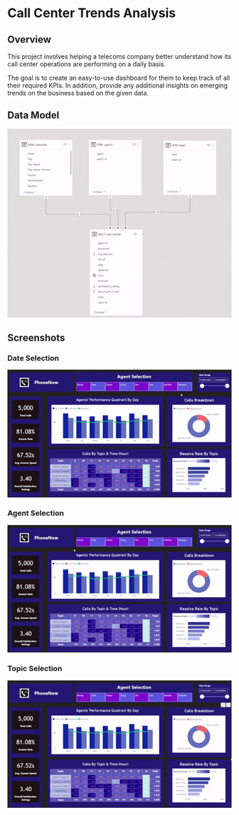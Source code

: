 # Call Center Trends Analysis

## Overview
This project involves helping a telecoms company better understand how its call center operations are performing on a daily basis. 

The goal is to create an easy-to-use dashboard for them to keep track of all their required KPIs. In addition, provide any additional insights on emerging trends on the business based on the given data.

## Data Model
<img width="620" alt="Data Model" src="https://raw.githubusercontent.com/adamyangyang/call-center-trends-analysis/main/dashboard/call-center-data-model.gif">

## Screenshots

### Date Selection
![Date Selection](https://raw.githubusercontent.com/adamyangyang/call-center-trends-analysis/main/dashboard/date-selection.gif)

### Agent Selection
![Agent Selection](https://raw.githubusercontent.com/adamyangyang/call-center-trends-analysis/main/dashboard/agent-selection.gif)

### Topic Selection
![Topic Selection](https://raw.githubusercontent.com/adamyangyang/call-center-trends-analysis/main/dashboard/topic-selection.gif)
